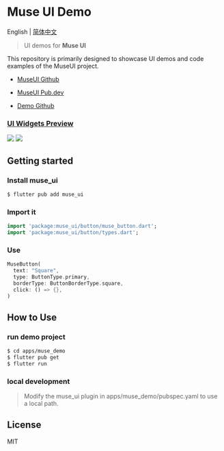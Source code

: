 # Muse UI Demo

English | [简体中文](./README.zh-CN.md)

> UI demos for **Muse UI**

This repository is primarily designed to showcase UI demos and code examples of the MuseUI project.

- [MuseUI Github](https://github.com/musetools/muse_ui)
- [MuseUI Pub.dev](https://pub.dev/packages/muse_ui)

- [Demo Github](https://github.com/musetools/muse_ui_demo/)

### [UI Widgets Preview](https://musetools.github.io/muse_ui_demo/)

  ![](http://oss.musetools.uk/pic/button1.png)
  ![](http://oss.musetools.uk/pic/button2.png)

## Getting started

### Install muse_ui

```bash
$ flutter pub add muse_ui
```

### Import it

```dart
import 'package:muse_ui/button/muse_button.dart';
import 'package:muse_ui/button/types.dart';
```

### Use

```dart
MuseButton(
  text: "Square",
  type: ButtonType.primary,
  borderType: ButtonBorderType.square,
  click: () => {},
)
```

## How to Use

### run demo project

```bash
$ cd apps/muse_demo
$ flutter pub get
$ flutter run
```

### local development

> Modify the muse_ui plugin in apps/muse_demo/pubspec.yaml to use a local path.

## License

MIT
